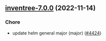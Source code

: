 

## [inventree-7.0.0](https://github.com/truecharts/charts/compare/inventree-6.0.1...inventree-7.0.0) (2022-11-14)

### Chore

- update helm general major (major) ([#4424](https://github.com/truecharts/charts/issues/4424))
  
  